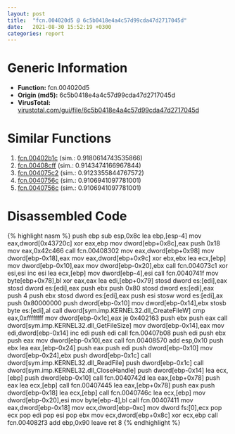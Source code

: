 ```yaml
---
layout: post
title:  "fcn.004020d5 @ 6c5b0418e4a4c57d99cda47d2717045d"
date:   2021-08-30 15:52:19 +0300
categories: report
---
```


# Generic Information
- **Function:** fcn.004020d5
- **Origin (md5):** 6c5b0418e4a4c57d99cda47d2717045d
- **VirusTotal:** [virustotal.com/gui/file/6c5b0418e4a4c57d99cda47d2717045d][virustotal_ref]



# Similar Functions

1. [fcn.00402b1c][similar_1_ref] (sim.: 0.9180614743535866)
2. [fcn.00408cff][similar_2_ref] (sim.: 0.9143474166967844)
3. [fcn.004075c2][similar_3_ref] (sim.: 0.9123355844767572)
4. [fcn.0040756c][similar_4_ref] (sim.: 0.9106941097781001)
5. [fcn.0040756c][similar_5_ref] (sim.: 0.9106941097781001)


# Disassembled Code

{% highlight nasm %}
push ebp
sub esp,0x8c
lea ebp,[esp-4]
mov eax,dword[0x43720c]
xor eax,ebp
mov dword[ebp+0x8c],eax
push 0x18
mov eax,0x42c466
call fcn.00408302
mov eax,dword[ebp+0x98]
mov dword[ebp-0x18],eax
mov eax,dword[ebp+0x9c]
xor ebx,ebx
lea ecx,[ebp]
mov dword[ebp-0x10],eax
mov dword[ebp-0x20],ebx
call fcn.004073c1
xor esi,esi
inc esi
lea ecx,[ebp]
mov dword[ebp-4],esi
call fcn.0040741f
mov byte[ebp+0x78],bl
xor eax,eax
lea edi,[ebp+0x79]
stosd dword es:[edi],eax
stosd dword es:[edi],eax
push ebx
push 0x80
stosd dword es:[edi],eax
push 4
push ebx
stosd dword es:[edi],eax
push esi
stosw word es:[edi],ax
push 0x80000000
push dword[ebp-0x10]
mov dword[ebp-0x14],ebx
stosb byte es:[edi],al
call dword[sym.imp.KERNEL32.dll_CreateFileW]
cmp eax,0xffffffff
mov dword[ebp-0x1c],eax
je 0x402163
push ebx
push eax
call dword[sym.imp.KERNEL32.dll_GetFileSize]
mov dword[ebp-0x14],eax
mov edi,dword[ebp-0x14]
inc edi
push edi
call fcn.00407b08
push edi
push ebx
push eax
mov dword[ebp-0x10],eax
call fcn.00408570
add esp,0x10
push ebx
lea eax,[ebp-0x24]
push eax
push edi
push dword[ebp-0x10]
mov dword[ebp-0x24],ebx
push dword[ebp-0x1c]
call dword[sym.imp.KERNEL32.dll_ReadFile]
push dword[ebp-0x1c]
call dword[sym.imp.KERNEL32.dll_CloseHandle]
push dword[ebp-0x14]
lea ecx,[ebp]
push dword[ebp-0x10]
call fcn.0040742d
lea eax,[ebp+0x78]
push eax
lea ecx,[ebp]
call fcn.00407445
lea eax,[ebp+0x78]
push eax
push dword[ebp-0x18]
lea ecx,[ebp]
call fcn.0040746c
lea ecx,[ebp]
mov dword[ebp-0x20],esi
mov byte[ebp-4],bl
call fcn.00407411
mov eax,dword[ebp-0x18]
mov ecx,dword[ebp-0xc]
mov dword fs:[0],ecx
pop ecx
pop edi
pop esi
pop ebx
mov ecx,dword[ebp+0x8c]
xor ecx,ebp
call fcn.004082f3
add ebp,0x90
leave 
ret 8
{% endhighlight %}


[similar_1_ref]: /report/fcn.00402b1c@6c5b0418e4a4c57d99cda47d2717045d
[similar_2_ref]: /report/fcn.00408cff@470263fe7e7cc115b95cd041d643e3b5
[similar_3_ref]: /report/fcn.004075c2@e16f74a2849182d98050864255e902f8
[similar_4_ref]: /report/fcn.0040756c@146b14fc12cf789043a79d4f548a23bf
[similar_5_ref]: /report/fcn.0040756c@c6d5547a6b11db0106596d8a93b709be
[virustotal_ref]: https://www.virustotal.com/gui/file/6c5b0418e4a4c57d99cda47d2717045d